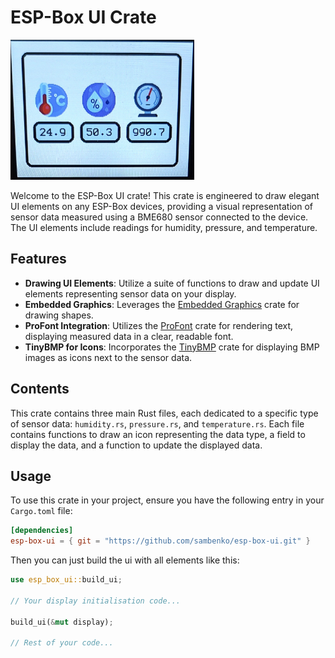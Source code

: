 # ESP-Box UI Crate

![UI](images/ui.png)

Welcome to the ESP-Box UI crate! This crate is engineered to draw elegant UI elements on any ESP-Box devices, providing a visual representation of sensor data measured using a BME680 sensor connected to the device. The UI elements include readings for humidity, pressure, and temperature. 

## Features

- **Drawing UI Elements**: Utilize a suite of functions to draw and update UI elements representing sensor data on your display.
- **Embedded Graphics**: Leverages the [Embedded Graphics](https://github.com/embedded-graphics/embedded-graphics) crate for drawing shapes.
- **ProFont Integration**: Utilizes the [ProFont](https://github.com/wezm/profont) crate for rendering text, displaying measured data in a clear, readable font.
- **TinyBMP for Icons**: Incorporates the [TinyBMP](https://github.com/embedded-graphics/tinybmp) crate for displaying BMP images as icons next to the sensor data.

## Contents

This crate contains three main Rust files, each dedicated to a specific type of sensor data: `humidity.rs`, `pressure.rs`, and `temperature.rs`. Each file contains functions to draw an icon representing the data type, a field to display the data, and a function to update the displayed data.

## Usage

To use this crate in your project, ensure you have the following entry in your `Cargo.toml` file:

```toml
[dependencies]
esp-box-ui = { git = "https://github.com/sambenko/esp-box-ui.git" }
```
Then you can just build the ui with all elements like this:

```rust
use esp_box_ui::build_ui;

// Your display initialisation code...

build_ui(&mut display);

// Rest of your code...
```


